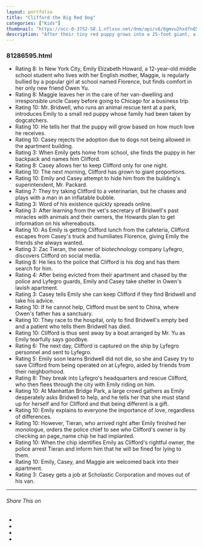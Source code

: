 ```yaml
---
layout: portfolio
title: "Clifford the Big Red Dog"
categories: ["Kids"]
thumbnail: "https://occ-0-3752-58.1.nflxso.net/dnm/api/v6/6gmvu2hxdfnQ55LZZjyzYR4kzGk/AAAABc4JyYJEQE23tWc8CMQYWfZgUfsT2S4qybj47XYRlzTuIJs3egPnUuFumH6rtXtOH4CIl_ALih0vYCclI-2eiOitag9521EEXDc.jpg?r=f17"
description: "After their tiny red puppy grows into a 25-foot giant, a young girl and her uncle must protect their lovable new pet from an evil genetics company."
---
```

<div class="col-lg-8 text-center">
	<h3 class="mb-5 mt-2">81286595.html</h3>
	<ul><li>Rating 8: In New York City, Emily Elizabeth Howard, a 12-year-old middle school student who lives with her English mother, Maggie, is regularly bullied by a popular girl at school named Florence, but finds comfort in her only new friend Owen Yu.</li><li>Rating 8: Maggie leaves her in the care of her van-dwelling and irresponsible uncle Casey before going to Chicago for a business trip.</li><li>Rating 10: Mr. Bridwell, who runs an animal rescue tent at a park, introduces Emily to a small red puppy whose family had been taken by dogcatchers.</li><li>Rating 10: He tells her that the puppy will grow based on how much love he receives.</li><li>Rating 10: Casey rejects the adoption due to dogs not being allowed in the apartment building.</li><li>Rating 3: When Emily gets home from school, she finds the puppy in her backpack and names him Clifford.</li><li>Rating 8: Casey allows her to keep Clifford only for one night.</li><li>Rating 10: The next morning, Clifford has grown to giant proportions.</li><li>Rating 10: Emily and Casey attempt to hide him from the building's superintendent, Mr. Packard.</li><li>Rating 7: They try taking Clifford to a veterinarian, but he chases and plays with a man in an inflatable bubble.</li><li>Rating 3: Word of his existence quickly spreads online.</li><li>Rating 3: After learning from the vet's secretary of Bridwell's past miracles with animals and their owners, the Howards plan to get information on his whereabouts.</li><li>Rating 10: As Emily is getting Clifford lunch from the cafeteria, Clifford escapes from Casey's truck and humiliates Florence, giving Emily the friends she always wanted.</li><li>Rating 3: Zac Tieran, the owner of biotechnology company Lyfegro, discovers Clifford on social media.</li><li>Rating 8: He lies to the police that Clifford is his dog and has them search for him.</li><li>Rating 4: After being evicted from their apartment and chased by the police and Lyfegro guards, Emily and Casey take shelter in Owen's lavish apartment.</li><li>Rating 3: Casey tells Emily she can keep Clifford if they find Bridwell and take his advice.</li><li>Rating 10: If he cannot help, Clifford must be sent to China, where Owen's father has a sanctuary.</li><li>Rating 10: They race to the hospital, only to find Bridwell's empty bed and a patient who tells them Bridwell has died.</li><li>Rating 10: Clifford is thus sent away by a boat arranged by Mr. Yu as Emily tearfully says goodbye.</li><li>Rating 6: The next day, Clifford is captured on the ship by Lyfegro personnel and sent to Lyfegro.</li><li>Rating 5: Emily soon learns Bridwell did not die, so she and Casey try to save Clifford from being operated on at Lyfegro, aided by friends from their neighborhood.</li><li>Rating 8: They break into Lyfegro's headquarters and rescue Clifford, who then flees through the city with Emily riding on him.</li><li>Rating 10: At Manhattan Bridge Park, a large crowd gathers as Emily desperately asks Bridwell to help, and he tells her that she must stand up for herself and for Clifford and that being different is a gift.</li><li>Rating 10: Emily explains to everyone the importance of love, regardless of differences.</li><li>Rating 10: However, Tieran, who arrived right after Emily finished her monologue, orders the police chief to see who Clifford's owner is by checking an page_name chip he had implanted.</li><li>Rating 10: When the chip identifies Emily as Clifford's rightful owner, the police arrest Tieran and inform him that he will be fined for lying to them.</li><li>Rating 10: Emily, Casey, and Maggie are welcomed back into their apartment.</li><li>Rating 3: Casey gets a job at Scholastic Corporation and moves out of his van.</li></ul>

<hr class="my-5">
	


<div class="post-single-share py-4 mt-4 mb-5">
		<h6 class="text-white">Share This on</h6>
		<ul class="list-inline socials-links mb-0">
			<li class="list-inline-item">
				<a href="#" class="active"><i class="ti-facebook"></i></a>
			</li>
			<li class="list-inline-item">
				<a href="#"><i class="ti-twitter"></i></a>
			</li>
			<li class="list-inline-item">
				<a href="#"><i class="ti-vimeo"></i></a>
			</li>
			<li class="list-inline-item">
				<a href="#"><i class="ti-linkedin"></i></a>
			</li>
		</ul>
	</div>
</div>

<div class="col-lg-12 mt-5">
	<div class="carousel slide" id="single-slide">
		<div class="carousel-inner">
			<div class="carousel-item active">
				<img src="/assets/images/portfolio/portfolio-single.jpg" alt="" class="img-fluid">
			</div>
			<div class="carousel-item">
				<img src="/assets/images/blog/blog-single.jpg" alt="" class="img-fluid">
			</div>
			<div class="carousel-item">
				<img src="/assets/images/portfolio/portfolio-single.jpg" alt="" class="img-fluid">
			</div>
		</div>
		 <div class="text-center mt-4">
		 	<a class="control-prev" href="#single-slide" role="button" data-slide="prev">
			    <span class="fa fa-long-arrow-alt-left" aria-hidden="true"></span>
			  </a>
			  <a class="control-next" href="#single-slide" role="button" data-slide="next">
			    <span class="fa fa-long-arrow-alt-right" aria-hidden="true"></span>
			  </a>
		 </div>
	</div>
</div>
												
